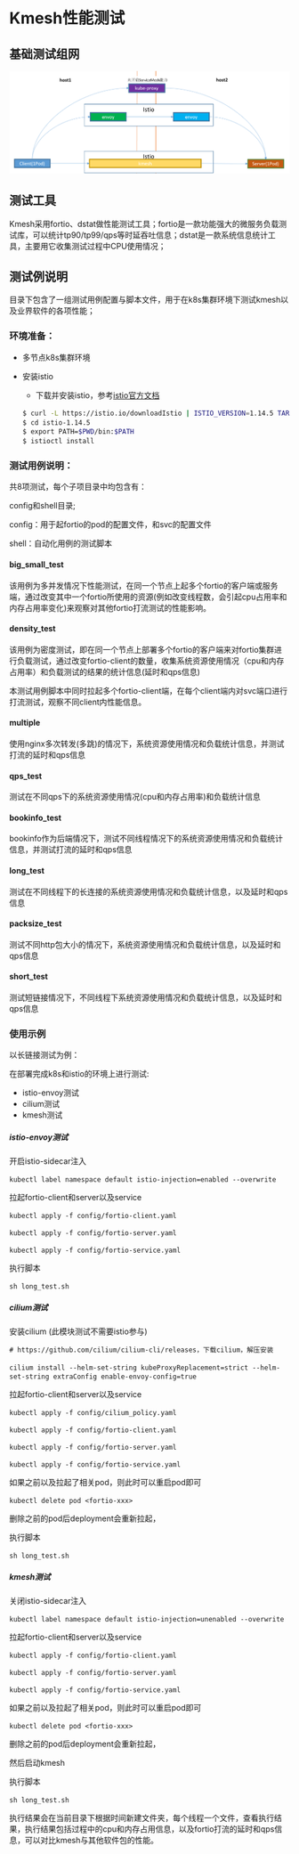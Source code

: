 # Kmesh性能测试

## 基础测试组网

![perf_network](../../docs/pics/perf_network.png)

## 测试工具

Kmesh采用fortio、dstat做性能测试工具；fortio是一款功能强大的微服务负载测试库，可以统计tp90/tp99/qps等时延吞吐信息；dstat是一款系统信息统计工具，主要用它收集测试过程中CPU使用情况；

## 测试例说明

目录下包含了一组测试用例配置与脚本文件，用于在k8s集群环境下测试kmesh以及业界软件的各项性能；


### 环境准备：

- 多节点k8s集群环境

- 安装istio

  - 下载并安装istio，参考[istio官方文档]( https://istio.io/latest/zh/docs/setup/getting-started/)

  ```sh
  $ curl -L https://istio.io/downloadIstio | ISTIO_VERSION=1.14.5 TARGET_ARCH=x86_64 sh -
  $ cd istio-1.14.5
  $ export PATH=$PWD/bin:$PATH
  $ istioctl install 
  ```


### 测试用例说明：

共8项测试，每个子项目录中均包含有：

config和shell目录;

config：用于起fortio的pod的配置文件，和svc的配置文件

shell：自动化用例的测试脚本

#### big_small_test

该用例为多并发情况下性能测试，在同一个节点上起多个fortio的客户端或服务端，通过改变其中一个fortio所使用的资源(例如改变线程数，会引起cpu占用率和内存占用率变化)来观察对其他fortio打流测试的性能影响。

#### density_test

该用例为密度测试，即在同一个节点上部署多个fortio的客户端来对fortio集群进行负载测试，通过改变fortio-client的数量，收集系统资源使用情况（cpu和内存占用率）和负载测试的结果的统计信息(延时和qps信息)

本测试用例脚本中同时拉起多个fortio-client端，在每个client端内对svc端口进行打流测试，观察不同client内性能信息。

#### multiple

使用nginx多次转发(多跳)的情况下，系统资源使用情况和负载统计信息，并测试打流的延时和qps信息

#### qps_test

测试在不同qps下的系统资源使用情况(cpu和内存占用率)和负载统计信息

#### bookinfo_test

bookinfo作为后端情况下，测试不同线程情况下的系统资源使用情况和负载统计信息，并测试打流的延时和qps信息

#### long_test

测试在不同线程下的长连接的系统资源使用情况和负载统计信息，以及延时和qps信息

#### packsize_test

测试不同http包大小的情况下，系统资源使用情况和负载统计信息，以及延时和qps信息

#### short_test

测试短链接情况下，不同线程下系统资源使用情况和负载统计信息，以及延时和qps信息

### 使用示例

以长链接测试为例：

在部署完成k8s和istio的环境上进行测试:

- istio-envoy测试
- cilium测试
- kmesh测试

##### istio-envoy测试

开启istio-sidecar注入

`kubectl label namespace default istio-injection=enabled --overwrite`

拉起fortio-client和server以及service

`kubectl apply -f config/fortio-client.yaml`

`kubectl apply -f config/fortio-server.yaml`

`kubectl apply -f config/fortio-service.yaml`

执行脚本

`sh long_test.sh`

##### cilium测试

安装cilium (此模块测试不需要istio参与)

```
# https://github.com/cilium/cilium-cli/releases，下载cilium，解压安装

cilium install --helm-set-string kubeProxyReplacement=strict --helm-set-string extraConfig enable-envoy-config=true
```

拉起fortio-client和server以及service

`kubectl apply -f config/cilium_policy.yaml`

`kubectl apply -f config/fortio-client.yaml`

`kubectl apply -f config/fortio-server.yaml`

`kubectl apply -f config/fortio-service.yaml`

如果之前以及拉起了相关pod，则此时可以重启pod即可

`kubectl delete pod <fortio-xxx>`

删除之前的pod后deployment会重新拉起，

执行脚本

`sh long_test.sh`

##### kmesh测试

关闭istio-sidecar注入

`kubectl label namespace default istio-injection=unenabled --overwrite`

拉起fortio-client和server以及service

`kubectl apply -f config/fortio-client.yaml`

`kubectl apply -f config/fortio-server.yaml`

`kubectl apply -f config/fortio-service.yaml`

如果之前以及拉起了相关pod，则此时可以重启pod即可

`kubectl delete pod <fortio-xxx>`

删除之前的pod后deployment会重新拉起，

然后启动kmesh

执行脚本

`sh long_test.sh`

执行结果会在当前目录下根据时间新建文件夹，每个线程一个文件，查看执行结果，执行结果包括过程中的cpu和内存占用信息，以及fortio打流的延时和qps信息，可以对比kmesh与其他软件包的性能。